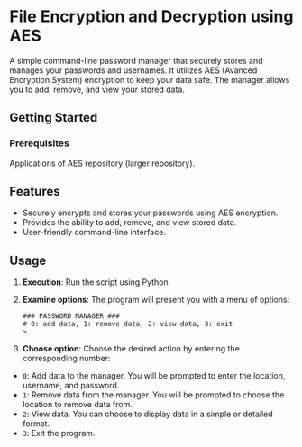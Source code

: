 # File Encryption and Decryption using AES

A simple command-line password manager that securely stores and manages your passwords and usernames. It utilizes AES (Avanced Encryption System) encryption to keep your data safe. The manager allows you to add, remove, and view your stored data.

## Getting Started

### Prerequisites

Applications of AES repository (larger repository).

## Features
- Securely encrypts and stores your passwords using AES encryption.
- Provides the ability to add, remove, and view stored data.
- User-friendly command-line interface.

## Usage

1. **Execution**: Run the script using Python

2. **Examine options**: The program will present you with a menu of options:

    ```
    ### PASSWORD MANAGER ###
    # 0: add data, 1: remove data, 2: view data, 3: exit
    > 
    ```

3. **Choose option**: Choose the desired action by entering the corresponding number:

- `0`: Add data to the manager. You will be prompted to enter the location, username, and password.
- `1`: Remove data from the manager. You will be prompted to choose the location to remove data from.
- `2`: View data. You can choose to display data in a simple or detailed format.
- `3`: Exit the program.